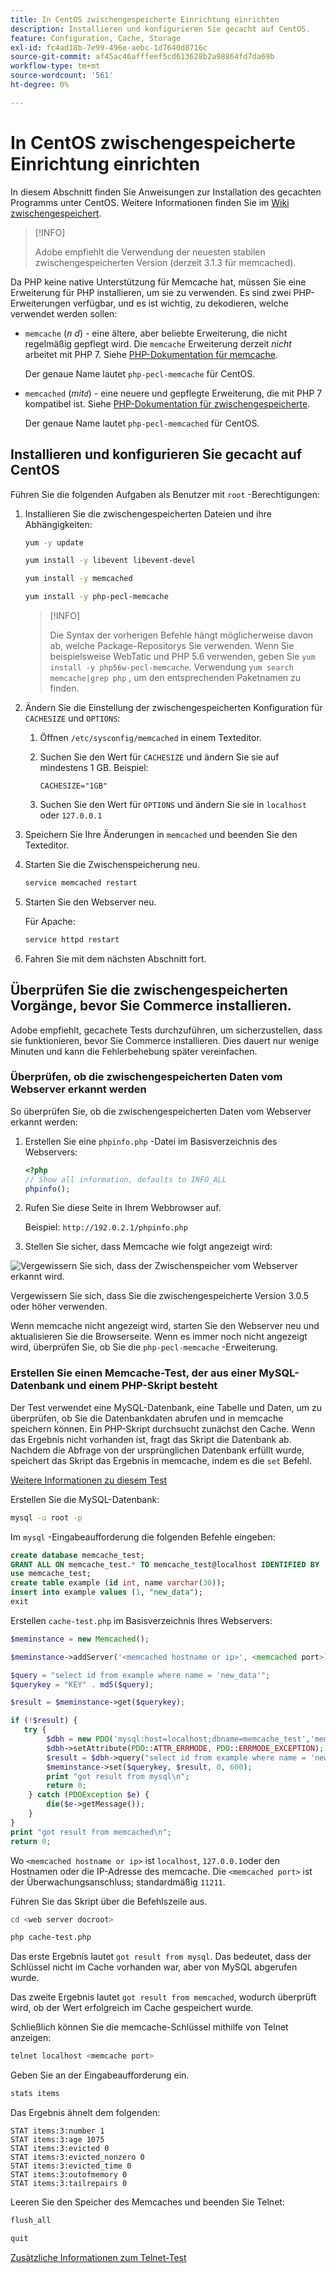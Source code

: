 ```yaml
---
title: In CentOS zwischengespeicherte Einrichtung einrichten
description: Installieren und konfigurieren Sie gecacht auf CentOS.
feature: Configuration, Cache, Storage
exl-id: fc4ad18b-7e99-496e-aebc-1d7640d8716c
source-git-commit: af45ac46afffeef5cd613628b2a98864fd7da69b
workflow-type: tm+mt
source-wordcount: '561'
ht-degree: 0%

---
```


# In CentOS zwischengespeicherte Einrichtung einrichten

In diesem Abschnitt finden Sie Anweisungen zur Installation des gecachten Programms unter CentOS. Weitere Informationen finden Sie im [Wiki zwischengespeichert](https://github.com/memcached/old-wiki).

>[!INFO]
>
>Adobe empfiehlt die Verwendung der neuesten stabilen zwischengespeicherten Version (derzeit 3.1.3 für memcached).

Da PHP keine native Unterstützung für Memcache hat, müssen Sie eine Erweiterung für PHP installieren, um sie zu verwenden. Es sind zwei PHP-Erweiterungen verfügbar, und es ist wichtig, zu dekodieren, welche verwendet werden sollen:

- `memcache` (_n d_) - eine ältere, aber beliebte Erweiterung, die nicht regelmäßig gepflegt wird.
Die `memcache` Erweiterung derzeit _nicht_ arbeitet mit PHP 7. Siehe [PHP-Dokumentation für memcache](https://www.php.net/manual/en/book.memcache.php).

  Der genaue Name lautet `php-pecl-memcache` für CentOS.

- `memcached` (_mit`d`_) - eine neuere und gepflegte Erweiterung, die mit PHP 7 kompatibel ist. Siehe [PHP-Dokumentation für zwischengespeicherte](https://www.php.net/manual/en/book.memcached.php).

  Der genaue Name lautet `php-pecl-memcached` für CentOS.

## Installieren und konfigurieren Sie gecacht auf CentOS

Führen Sie die folgenden Aufgaben als Benutzer mit `root` -Berechtigungen:

1. Installieren Sie die zwischengespeicherten Dateien und ihre Abhängigkeiten:

   ```bash
   yum -y update
   ```

   ```bash
   yum install -y libevent libevent-devel
   ```

   ```bash
   yum install -y memcached
   ```

   ```bash
   yum install -y php-pecl-memcache
   ```

   >[!INFO]
   >
   >Die Syntax der vorherigen Befehle hängt möglicherweise davon ab, welche Package-Repositorys Sie verwenden. Wenn Sie beispielsweise WebTatic und PHP 5.6 verwenden, geben Sie `yum install -y php56w-pecl-memcache`. Verwendung `yum search memcache|grep php` , um den entsprechenden Paketnamen zu finden.


1. Ändern Sie die Einstellung der zwischengespeicherten Konfiguration für `CACHESIZE` und `OPTIONS`:

   1. Öffnen `/etc/sysconfig/memcached` in einem Texteditor.
   1. Suchen Sie den Wert für `CACHESIZE` und ändern Sie sie auf mindestens 1 GB. Beispiel:

      ```config
      CACHESIZE="1GB"
      ```

   1. Suchen Sie den Wert für `OPTIONS` und ändern Sie sie in `localhost` oder `127.0.0.1`

1. Speichern Sie Ihre Änderungen in `memcached` und beenden Sie den Texteditor.
1. Starten Sie die Zwischenspeicherung neu.

   ```bash
   service memcached restart
   ```

1. Starten Sie den Webserver neu.

   Für Apache:

   ```bash
   service httpd restart
   ```

1. Fahren Sie mit dem nächsten Abschnitt fort.

## Überprüfen Sie die zwischengespeicherten Vorgänge, bevor Sie Commerce installieren.

Adobe empfiehlt, gecachete Tests durchzuführen, um sicherzustellen, dass sie funktionieren, bevor Sie Commerce installieren. Dies dauert nur wenige Minuten und kann die Fehlerbehebung später vereinfachen.

### Überprüfen, ob die zwischengespeicherten Daten vom Webserver erkannt werden

So überprüfen Sie, ob die zwischengespeicherten Daten vom Webserver erkannt werden:

1. Erstellen Sie eine `phpinfo.php` -Datei im Basisverzeichnis des Webservers:

   ```php
   <?php
   // Show all information, defaults to INFO_ALL
   phpinfo();
   ```

1. Rufen Sie diese Seite in Ihrem Webbrowser auf.

   Beispiel: `http://192.0.2.1/phpinfo.php`

1. Stellen Sie sicher, dass Memcache wie folgt angezeigt wird:

![Vergewissern Sie sich, dass der Zwischenspeicher vom Webserver erkannt wird.](../../assets/configuration/memcache.png)

Vergewissern Sie sich, dass Sie die zwischengespeicherte Version 3.0.5 oder höher verwenden.

Wenn memcache nicht angezeigt wird, starten Sie den Webserver neu und aktualisieren Sie die Browserseite. Wenn es immer noch nicht angezeigt wird, überprüfen Sie, ob Sie die `php-pecl-memcache` -Erweiterung.

### Erstellen Sie einen Memcache-Test, der aus einer MySQL-Datenbank und einem PHP-Skript besteht

Der Test verwendet eine MySQL-Datenbank, eine Tabelle und Daten, um zu überprüfen, ob Sie die Datenbankdaten abrufen und in memcache speichern können. Ein PHP-Skript durchsucht zunächst den Cache. Wenn das Ergebnis nicht vorhanden ist, fragt das Skript die Datenbank ab. Nachdem die Abfrage von der ursprünglichen Datenbank erfüllt wurde, speichert das Skript das Ergebnis in memcache, indem es die `set` Befehl.

[Weitere Informationen zu diesem Test](https://www.digitalocean.com/community/tutorials/how-to-install-and-use-memcache-on-ubuntu-12-04)

Erstellen Sie die MySQL-Datenbank:

```bash
mysql -u root -p
```

Im `mysql` -Eingabeaufforderung die folgenden Befehle eingeben:

```sql
create database memcache_test;
GRANT ALL ON memcache_test.* TO memcache_test@localhost IDENTIFIED BY 'memcache_test';
use memcache_test;
create table example (id int, name varchar(30));
insert into example values (1, "new_data");
exit
```

Erstellen `cache-test.php` im Basisverzeichnis Ihres Webservers:

```php
$meminstance = new Memcached();

$meminstance->addServer('<memcached hostname or ip>', <memcached port>);

$query = "select id from example where name = 'new_data'";
$querykey = "KEY" . md5($query);

$result = $meminstance->get($querykey);

if (!$result) {
   try {
        $dbh = new PDO('mysql:host=localhost;dbname=memcache_test','memcache_test','memcache_test');
        $dbh->setAttribute(PDO::ATTR_ERRMODE, PDO::ERRMODE_EXCEPTION);
        $result = $dbh->query("select id from example where name = 'new_data'")->fetch();
        $meminstance->set($querykey, $result, 0, 600);
        print "got result from mysql\n";
        return 0;
    } catch (PDOException $e) {
        die($e->getMessage());
    }
}
print "got result from memcached\n";
return 0;
```

Wo `<memcached hostname or ip>` ist `localhost`, `127.0.0.1`oder den Hostnamen oder die IP-Adresse des memcache. Die `<memcached port>` ist der Überwachungsanschluss; standardmäßig `11211`.

Führen Sie das Skript über die Befehlszeile aus.

```bash
cd <web server docroot>
```

```bash
php cache-test.php
```

Das erste Ergebnis lautet `got result from mysql`. Das bedeutet, dass der Schlüssel nicht im Cache vorhanden war, aber von MySQL abgerufen wurde.

Das zweite Ergebnis lautet `got result from memcached`, wodurch überprüft wird, ob der Wert erfolgreich im Cache gespeichert wurde.

Schließlich können Sie die memcache-Schlüssel mithilfe von Telnet anzeigen:

```bash
telnet localhost <memcache port>
```

Geben Sie an der Eingabeaufforderung ein.

```bash
stats items
```

Das Ergebnis ähnelt dem folgenden:

```terminal
STAT items:3:number 1
STAT items:3:age 1075
STAT items:3:evicted 0
STAT items:3:evicted_nonzero 0
STAT items:3:evicted_time 0
STAT items:3:outofmemory 0
STAT items:3:tailrepairs 0
```

Leeren Sie den Speicher des Memcaches und beenden Sie Telnet:

```bash
flush_all
```

```bash
quit
```

[Zusätzliche Informationen zum Telnet-Test](https://darkcoding.net/software/memcached-list-all-keys/)
